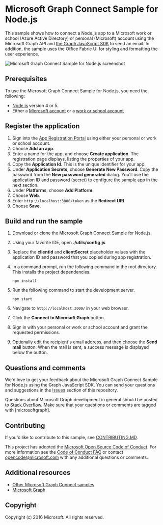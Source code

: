 # Microsoft Graph Connect Sample for Node.js

This sample shows how to connect a Node.js app to a Microsoft work or school (Azure Active Directory) or personal (Microsoft) account using the Microsoft Graph API and [the Graph JavaScript SDK](https://github.com/microsoftgraph/msgraph-sdk-javascript) to send an email. In addition, the sample uses the Office Fabric UI for styling and formatting the user experience.

![Microsoft Graph Connect Sample for Node.js screenshot](./public/img/screenshot.png)

## Prerequisites

To use the Microsoft Graph Connect Sample for Node.js, you need the following:

- [Node.js](https://nodejs.org/) version 4 or 5.
- Either a [Microsoft account](https://www.outlook.com/) or a [work or school account](http://dev.office.com/devprogram)

## Register the application

1. Sign into the [App Registration Portal](https://apps.dev.microsoft.com/) using either your personal or work or school account.
1. Choose **Add an app**.
1. Enter a name for the app, and choose **Create application**. The registration page displays, listing the properties of your app.
1. Copy the **Application Id**. This is the unique identifier for your app.
1. Under **Application Secrets**, choose **Generate New Password**. Copy the password from the **New password generated** dialog. You'll use the application ID and password (secret) to configure the sample app in the next section.
1. Under **Platforms**, choose **Add Platform**.
1. Choose **Web**.
1. Enter `http://localhost:3000/token` as the **Redirect URI**.
1. Choose **Save**.

## Build and run the sample

1. Download or clone the Microsoft Graph Connect Sample for Node.js.
1. Using your favorite IDE, open **./utils/config.js**.
1. Replace the **clientId** and **clientSecret** placeholder values with the application ID and password that you copied during app registration.
1. In a command prompt, run the following command in the root directory. This installs the project dependencies.

    ```Shell
    npm install
    ```

1. Run the following command to start the development server.

    ```Shell
    npm start
    ```

1. Navigate to `http://localhost:3000/` in your web browser.
1. Click the **Connect to Microsoft Graph** button.
1. Sign in with your personal or work or school account and grant the requested permissions.
1. Optionally edit the recipient's email address, and then choose the **Send mail** button. When the mail is sent, a success message is displayed below the button.

## Questions and comments

We'd love to get your feedback about the Microsoft Graph Connect Sample for Node.js using the Graph JavaScript SDK. You can send your questions and suggestions in the [Issues](https://github.com/microsoftgraph/nodejs-connect-sample/issues) section of this repository.

Questions about Microsoft Graph development in general should be posted to [Stack Overflow](http://stackoverflow.com/questions/tagged/microsoftgraph). Make sure that your questions or comments are tagged with [microsoftgraph].

## Contributing

If you'd like to contribute to this sample, see [CONTRIBUTING.MD](/CONTRIBUTING.md).

This project has adopted the [Microsoft Open Source Code of Conduct](https://opensource.microsoft.com/codeofconduct/). For more information see the [Code of Conduct FAQ](https://opensource.microsoft.com/codeofconduct/faq/) or contact [opencode@microsoft.com](mailto:opencode@microsoft.com) with any additional questions or comments.

## Additional resources

- [Other Microsoft Graph Connect samples](https://github.com/MicrosoftGraph?utf8=%E2%9C%93&query=-Connect)
- [Microsoft Graph](http://developer.microsoft.com/graph)

## Copyright

Copyright (c) 2016 Microsoft. All rights reserved.
